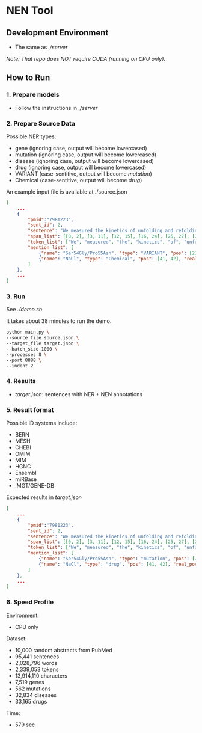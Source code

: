 # NEN Tool

## Development Environment

- The same as *./server*

*Note: That repo does NOT require CUDA (running on CPU only).*

## How to Run

### 1. Prepare models

- Follow the instructions in *./server*

### 2. Prepare Source Data

Possible NER types:
- gene (ignoring case, output will become lowercased)
- mutation (ignoring case, output will become lowercased)
- disease (ignoring case, output will become lowercased)
- drug (ignoring case, output will become lowercased)
- VARIANT (case-sentitive, output will become *mutation*)
- Chemical (case-sentitive, output will become *drug*)

An example input file is available at ./source.json

```json
[
    ...
    {
        "pmid":"7981223",
        "sent_id": 2,
        "sentence": "We measured the kinetics of unfolding and refolding of two reduced and carboxymethylated variants of ribonuclease T1 with one cis proline (the Ser54Gly/Pro55Asn variant) and with two cis prolines (the wild-type protein) as a function of the NaCl concentration.",
        "span_list": [[0, 2], [3, 11], [12, 15], [16, 24], [25, 27], [28, 37], [38, 41], [42, 51], [52, 54], [55, 58], [59, 66], [67, 70], [71, 88], [89, 97], [98, 100], [101, 113], [114, 116], [117, 121], [122, 125], [126, 129], [130, 137], [138, 139], [139, 142], [143, 160], [161, 168], [168, 169], [170, 173], [174, 178], [179, 182], [183, 186], [187, 195], [196, 197], [197, 200], [201, 210], [211, 218], [218, 219], [220, 222], [223, 224], [225, 233], [234, 236], [237, 240], [241, 245], [246, 259], [259, 260]],
        "token_list": ["We", "measured", "the", "kinetics", "of", "unfolding", "and", "refolding", "of", "two", "reduced", "and", "carboxymethylated", "variants", "of", "ribonuclease", "T1", "with", "one", "cis", "proline", "(", "the", "Ser54Gly/Pro55Asn", "variant", ")", "and", "with", "two", "cis", "prolines", "(", "the", "wild-type", "protein", ")", "as", "a", "function", "of", "the", "NaCl", "concentration", "."],
        "mention_list": [
            {"name": "Ser54Gly/Pro55Asn", "type": "VARIANT", "pos": [23, 24], "real_pos": [143, 160]},
            {"name": "NaCl", "type": "Chemical", "pos": [41, 42], "real_pos": [241, 245]}
        ]
    },
    ...
]
```

### 3. Run

See *./demo.sh*

It takes about 38 minutes to run the demo.

```bash
python main.py \
--source_file source.json \
--target_file target.json \
--batch_size 1000 \
--processes 8 \
--port 8888 \
--indent 2
```

### 4. Results

- *target.json*: sentences with NER + NEN annotations

### 5. Result format

Possible ID systems include:
- BERN
- MESH
- CHEBI
- OMIM
- MIM
- HGNC
- Ensembl
- miRBase
- IMGT/GENE-DB

Expected results in *target.json*
```json
[
    ...
    {
        "pmid":"7981223",
        "sent_id": 2,
        "sentence": "We measured the kinetics of unfolding and refolding of two reduced and carboxymethylated variants of ribonuclease T1 with one cis proline (the Ser54Gly/Pro55Asn variant) and with two cis prolines (the wild-type protein) as a function of the NaCl concentration.",
        "span_list": [[0, 2], [3, 11], [12, 15], [16, 24], [25, 27], [28, 37], [38, 41], [42, 51], [52, 54], [55, 58], [59, 66], [67, 70], [71, 88], [89, 97], [98, 100], [101, 113], [114, 116], [117, 121], [122, 125], [126, 129], [130, 137], [138, 139], [139, 142], [143, 160], [161, 168], [168, 169], [170, 173], [174, 178], [179, 182], [183, 186], [187, 195], [196, 197], [197, 200], [201, 210], [211, 218], [218, 219], [220, 222], [223, 224], [225, 233], [234, 236], [237, 240], [241, 245], [246, 259], [259, 260]],
        "token_list": ["We", "measured", "the", "kinetics", "of", "unfolding", "and", "refolding", "of", "two", "reduced", "and", "carboxymethylated", "variants", "of", "ribonuclease", "T1", "with", "one", "cis", "proline", "(", "the", "Ser54Gly/Pro55Asn", "variant", ")", "and", "with", "two", "cis", "prolines", "(", "the", "wild-type", "protein", ")", "as", "a", "function", "of", "the", "NaCl", "concentration", "."],
        "mention_list": [
            {"name": "Ser54Gly/Pro55Asn", "type": "mutation", "pos": [23, 24], "real_pos": [143, 160], "id": [["BERN:1973004"], ["BERN:1973104"]]},
            {"name": "NaCl", "type": "drug", "pos": [41, 42], "real_pos": [241, 245], "id": [["CHEBI:26710", "BERN:314219703"]]}
        ]
    },
    ...
]
```

### 6. Speed Profile

Environment:
- CPU only

Dataset:
- 10,000 random abstracts from PubMed
- 95,441 sentences
- 2,028,796 words
- 2,339,053 tokens
- 13,914,110 characters
- 7,519 genes
- 562 mutations
- 32,834 diseases
- 33,165 drugs

Time:
- 579 sec
